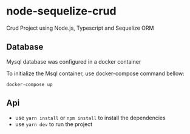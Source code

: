 # node-sequelize-crud
Crud Project using Node.js, Typescript and Sequelize ORM

## Database

Mysql database was configured in a docker container

To initialize the Msql container, use docker-compose command bellow:

<code>docker-compose up</code>

## Api
- use <code>yarn install</code> or <code>npm install</code> to install the dependencies
- use <code>yarn dev</code> to run the project



